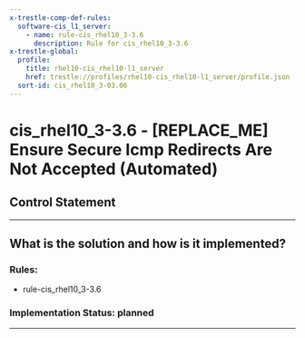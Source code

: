 ```yaml
---
x-trestle-comp-def-rules:
  software-cis_l1_server:
    - name: rule-cis_rhel10_3-3.6
      description: Rule for cis_rhel10_3-3.6
x-trestle-global:
  profile:
    title: rhel10-cis_rhel10-l1_server
    href: trestle://profiles/rhel10-cis_rhel10-l1_server/profile.json
  sort-id: cis_rhel10_3-03.06
---
```


# cis_rhel10_3-3.6 - \[REPLACE_ME\] Ensure Secure Icmp Redirects Are Not Accepted (Automated)

## Control Statement

______________________________________________________________________

## What is the solution and how is it implemented?

<!-- For implementation status enter one of: implemented, partial, planned, alternative, not-applicable -->

<!-- Note that the list of rules under ### Rules: is read-only and changes will not be captured after assembly to JSON -->

<!-- Add control implementation description here for control: cis_rhel10_3-3.6 -->

### Rules:

  - rule-cis_rhel10_3-3.6

### Implementation Status: planned

______________________________________________________________________
